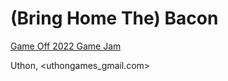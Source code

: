 # (Bring Home The) Bacon
[Game Off 2022 Game Jam](https://itch.io/jam/game-off-2022)

Uthon, <uthongames_gmail.com>

